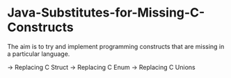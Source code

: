 # Java-Substitutes-for-Missing-C-Constructs

The aim is to try and implement programming constructs that are missing in a particular language.

-> Replacing C Struct
-> Replacing C Enum
-> Replacing C Unions
